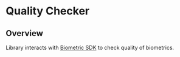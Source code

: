 # Quality Checker

## Overview
Library interacts with [Biometric SDK](https://docs.mosip.io/1.2.0/biometrics/biometric-sdk) to check quality of biometrics.
